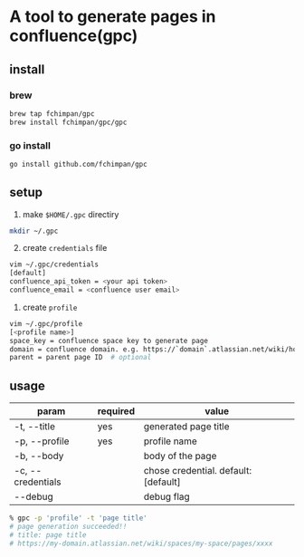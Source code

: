 # A tool to generate pages in confluence(gpc)

## install

### brew

```bash
brew tap fchimpan/gpc
brew install fchimpan/gpc/gpc
```

### go install
```bash
go install github.com/fchimpan/gpc
```

## setup

1. make `$HOME/.gpc` directiry

```bash
mkdir ~/.gpc
```

2. create `credentials` file

```bash
vim ~/.gpc/credentials
[default]
confluence_api_token = <your api token>
confluence_email = <confluence user email>
```

1. create `profile`

```bash
vim ~/.gpc/profile
[<profile name>]
space_key = confluence space key to generate page  
domain = confluence domain. e.g. https://`domain`.atlassian.net/wiki/home 
parent = parent page ID  # optional
```

## usage

| param             | required | value                                |
| ----------------- | -------- | ------------------------------------ |
| -t, --title       | yes      | generated page title                 |
| -p, --profile     | yes      | profile name                         |
| -b, --body        |          | body of the page                     |
| -c, --credentials |          | chose credential. default: [default] |
| --debug           |          | debug flag                           |

```bash
% gpc -p 'profile' -t 'page title'
# page generation succeeded!!
# title: page title
# https://my-domain.atlassian.net/wiki/spaces/my-space/pages/xxxx
```
